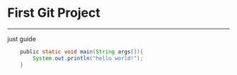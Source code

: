 # First Git Project
***
just guide

```java
    public static void main(String args[]){
        System.out.println("hello world!");
    }
```
